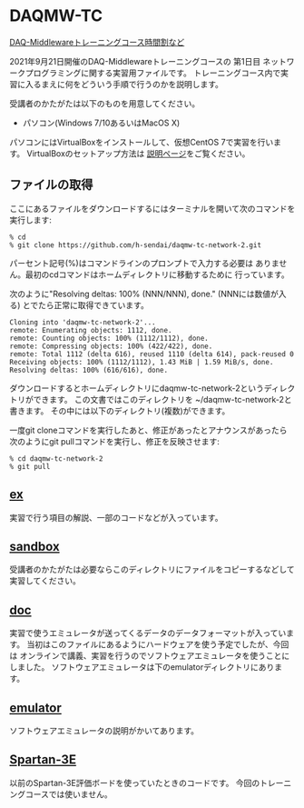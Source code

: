 # DAQMW-TC

[DAQ-Middlewareトレーニングコース時間割など](http://daqmw.kek.jp/seminar/2021/)

2021年9月21日開催のDAQ-Middlewareトレーニングコースの
第1日目 ネットワークプログラミングに関する実習用ファイルです。
トレーニングコース内で実習に入るまえに何をどういう手順で行うのかを説明します。

受講者のかたがたは以下のものを用意してください。

- パソコン(Windows 7/10あるいはMacOS X)

パソコンにはVirtualBoxをインストールして、仮想CentOS 7で実習を行います。
VirtualBoxのセットアップ方法は
[説明ページ](https://daqmw.kek.jp/virtualbox-centos7/)をご覧ください。

## ファイルの取得

ここにあるファイルをダウンロードするにはターミナルを開いて次のコマンドを実行します:

    % cd
    % git clone https://github.com/h-sendai/daqmw-tc-network-2.git

パーセント記号(%)はコマンドラインのプロンプトで入力する必要は
ありません。最初のcdコマンドはホームディレクトリに移動するために
行っています。

次のように"Resolving deltas: 100% (NNN/NNN), done." (NNNには数値が入る)
とでたら正常に取得できています。

    Cloning into 'daqmw-tc-network-2'...
    remote: Enumerating objects: 1112, done.
    remote: Counting objects: 100% (1112/1112), done.
    remote: Compressing objects: 100% (422/422), done.
    remote: Total 1112 (delta 616), reused 1110 (delta 614), pack-reused 0
    Receiving objects: 100% (1112/1112), 1.43 MiB | 1.59 MiB/s, done.
    Resolving deltas: 100% (616/616), done.

ダウンロードするとホームディレクトリにdaqmw-tc-network-2というディレクトリができます。
この文書ではこのディレクトリを ~/daqmw-tc-network-2と書きます。
その中には以下のディレクトリ(複数)ができます。

一度git cloneコマンドを実行したあと、修正があったとアナウンスがあったら
次のようにgit pullコマンドを実行し、修正を反映させます:

    % cd daqmw-tc-network-2
    % git pull

## [ex](ex/)

実習で行う項目の解説、一部のコードなどが入っています。

## [sandbox](sandbox/)

受講者のかたがたは必要ならこのディレクトリにファイルをコピーするなどして
実習してください。

## [doc](doc/)

実習で使うエミュレータが送ってくるデータのデータフォーマットが入っています。
当初はこのファイルにあるようにハードウェアを使う予定でしたが、今回は
オンラインで講義、実習を行うのでソフトウェアエミュレータを使うことにしました。
ソフトウェアエミュレータは下のemulatorディレクトリにあります。

## [emulator](emulator/)

ソフトウェアエミュレータの説明がかいてあります。

## [Spartan-3E](Spartan-3E/)

以前のSpartan-3E評価ボードを使っていたときのコードです。
今回のトレーニングコースでは使いません。
